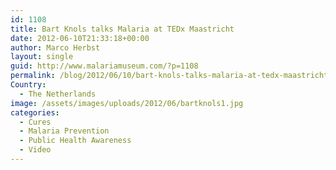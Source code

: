 ```yaml
---
id: 1108
title: Bart Knols talks Malaria at TEDx Maastricht
date: 2012-06-10T21:33:18+00:00
author: Marco Herbst
layout: single
guid: http://www.malariamuseum.com/?p=1108
permalink: /blog/2012/06/10/bart-knols-talks-malaria-at-tedx-maastricht/
Country:
  - The Netherlands
image: /assets/images/uploads/2012/06/bartknols1.jpg
categories:
  - Cures
  - Malaria Prevention
  - Public Health Awareness
  - Video
---
```


